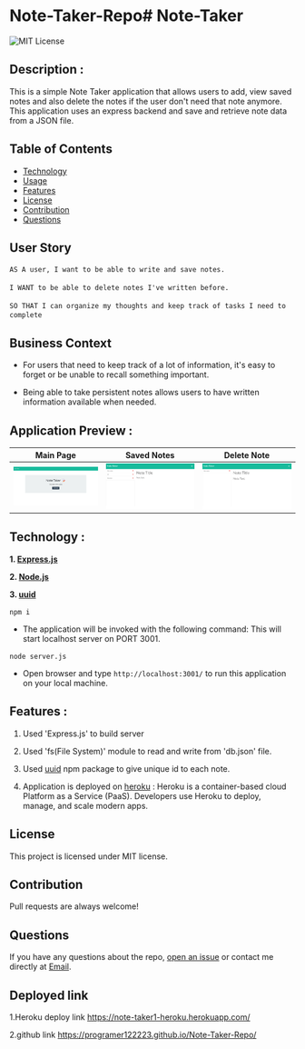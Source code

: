 # Note-Taker-Repo# Note-Taker
![MIT License](https://img.shields.io/badge/license-MIT-green)

## Description :

This is a simple Note Taker application that allows users to add, view saved notes and also delete the notes if the user don't need that note anymore. This application uses an express backend and save and retrieve note data from a JSON file.


## Table of Contents

* [Technology](#technology)
* [Usage](#usage)
* [Features](#features)
* [License](#license)
* [Contribution](#contribution)
* [Questions](#questions)

## User Story

```
AS A user, I want to be able to write and save notes.

I WANT to be able to delete notes I've written before.

SO THAT I can organize my thoughts and keep track of tasks I need to complete
```

## Business Context

* For users that need to keep track of a lot of information, it's easy to forget or be unable to recall something important. 

* Being able to take persistent notes allows users to have written information available when needed.


## Application Preview : 

|Main Page|Saved Notes|Delete Note
|--|--|--
|![Main Page](Assets/screencapture-localhost-3001-2022-03-12-06_50_17.jpg)|![Saved Notes](Assets/screencapture-localhost-3001-notes-2022-03-12-07_04_41.jpg)|![Delete Note](Assets/screencapture-localhost-3001-notes-2022-03-12-08_40_25.jpg)

## Technology :

**1. [Express.js](https://expressjs.com/)**


**2. [Node.js](https://nodejs.org/en/)** 


**3. [uuid](https://www.npmjs.com/package/uuid)**

```
npm i
```

* The application will be invoked with the following command: This will start localhost server on PORT 3001.

```
node server.js
```

* Open browser and type `http://localhost:3001/` to run this application on your local machine.

## Features :

1. Used 'Express.js' to build server

2. Used 'fs(File System)' module to read and write from 'db.json' file.

3. Used [uuid](https://www.npmjs.com/package/uuid) npm package to give unique id to each note.

4. Application is deployed on [heroku](https://www.heroku.com/) : Heroku is a container-based cloud Platform as a Service (PaaS). Developers use Heroku to deploy, manage, and scale modern apps.

## License

This project is licensed under MIT license.

## Contribution

Pull requests are always welcome!

## Questions

If you have any questions about the repo, 
[open an issue](https://github.com/programer122223/) 
or contact me directly at [Email](mailto:pratibha.indel@gmail.com).


## Deployed link
1.Heroku deploy link
https://note-taker1-heroku.herokuapp.com/

2.github link  https://programer122223.github.io/Note-Taker-Repo/
